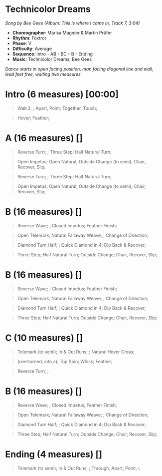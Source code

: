 # Technicolor Dreams
*Song by Bee Gees (Album: This is where I came in, Track 7, 3:04)*
 
* **Choreographer**: Marisa Magnier & Martin Prüfer
* **Rhythm**: Foxtrot
* **Phase**: V
* **Difficulty**: Average
* **Sequence**: Intro - AB - BC - B - Ending
* **Music**: Technicolor Dreams, Bee Gees
 
*Dance starts in open facing position, man facing diagonal line and wall, lead feet free, waiting two measures*
 
# Intro (6 measures) [00:00]

> Wait 2; ; Apart, Point; Together, Touch;

> Hover; Feather;

# A (16 measures) []

> Reverse Turn; ; Three Step; Half Natural Turn;

> Open Impetus; Open Natural; Outside Change (to semi); Chair, Recover, Slip;

> Reverse Turn; ; Three Step; Half Natural Turn;

> Open Impetus; Open Natural; Outside Change (to semi); Chair, Recover, Slip;

# B (16 measures) []

> Reverse Wave; ; Closed Impetus; Feather Finish;

> Open Telemark; Natural Fallaway Weave; ; Change of Direction;

> Diamond Turn Half; ; Quick Diamond in 4; Dip Back & Recover;

> Three Step; Half Natural Turn; Outside Change; Chair, Recover, Slip;

# B (16 measures) []

> Reverse Wave; ; Closed Impetus; Feather Finish;

> Open Telemark; Natural Fallaway Weave; ; Change of Direction;

> Diamond Turn Half; ; Quick Diamond in 4; Dip Back & Recover;

> Three Step; Half Natural Turn; Outside Change; Chair, Recover, Slip;

# C (10 measures) []

> Telemark (to semi); In & Out Runs; ; Natural Hover Cross;

> (overturned, into a); Top Spin; Whisk; Feather;

> Reverse Turn; ;

# B (16 measures) []

> Reverse Wave; ; Closed Impetus; Feather Finish;

> Open Telemark; Natural Fallaway Weave; ; Change of Direction;

> Diamond Turn Half; ; Quick Diamond in 4; Dip Back & Recover;

> Three Step; Half Natural Turn; Outside Change; Chair, Recover, Slip;

# Ending (4 measures) []

> Telemark (to semi); In & Out Runs; ; Through, Apart, Point,-;